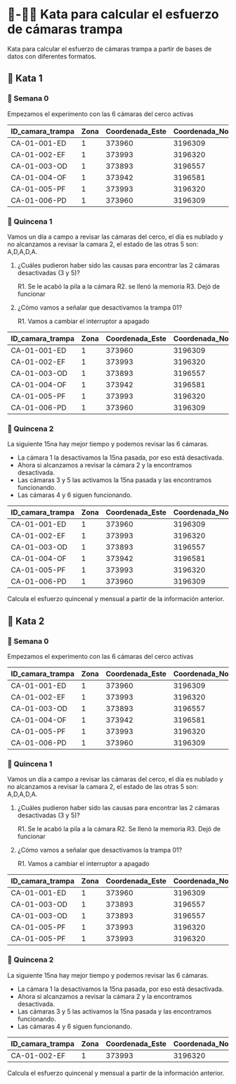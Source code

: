 # 🥋-📸🐱 Kata para calcular el esfuerzo de cámaras trampa
Kata para calcular el esfuerzo de cámaras trampa a partir de bases de datos con diferentes formatos.

## 🥋 Kata 1
### 📆 Semana 0
Empezamos el experimento con las 6 cámaras del cerco activas

| ID_camara_trampa | Zona | Coordenada_Este | Coordenada_Norte | Ubicacion | Revisión | Estado |
|-----|-----|-----|-----|-----|-----|-----|
| CA-01-001-ED | 1 | 373960 | 3196309 | cerco | si | A |
| CA-01-002-EF | 1 | 373993 | 3196320 | cerco | si | A |
| CA-01-003-OD | 1 | 373893 | 3196557 | cerco | si | A |
| CA-01-004-OF | 1 | 373942 | 3196581 | cerco | si | A |
| CA-01-005-PF | 1 | 373993 | 3196320 | cerco | si | A |
| CA-01-006-PD | 1 | 373960 | 3196309 | cerco | si | A |

### 📆 Quincena 1
Vamos un día a campo a revisar las cámaras del cerco, el día es nublado
y no alcanzamos a revisar la camara 2, el estado de las otras 5 son: A,D,A,D,A.
1. ¿Cuáles pudieron haber sido las causas para encontrar las 2 cámaras desactivadas (3 y 5)?
    
    R1. Se le acabó la pila a la cámara
    R2. se llenó la memoria
    R3. Dejó de funcionar

2. ¿Cómo vamos a señalar que desactivamos la trampa 01?

    R1. Vamos a cambiar el interruptor a apagado

| ID_camara_trampa | Zona | Coordenada_Este | Coordenada_Norte | Ubicacion |Revisión |Estado |
|-----|-----|-----|-----|-----|-----|-----|
| CA-01-001-ED | 1 | 373960 | 3196309 | cerco | si | A |
| CA-01-002-EF | 1 | 373993 | 3196320 | cerco | no | NA |
| CA-01-003-OD | 1 | 373893 | 3196557 | cerco | si | D |
| CA-01-004-OF | 1 | 373942 | 3196581 | cerco | si | A |
| CA-01-005-PF | 1 | 373993 | 3196320 | cerco | si | D |
| CA-01-006-PD | 1 | 373960 | 3196309 | cerco | si | A |

### 📆 Quincena 2
La siguiente 15na hay mejor tiempo y podemos revisar las 6 cámaras.
- La cámara 1 la desactivamos la 15na pasada, por eso está desactivada.
- Ahora si alcanzamos a revisar la cámara 2 y la encontramos desactivada.
- Las cámaras 3 y 5 las activamos la 15na pasada y las encontramos funcionando.
- Las cámaras 4 y 6 siguen funcionando.

| ID_camara_trampa | Zona | Coordenada_Este | Coordenada_Norte | Ubicacion |Revisión |Estado |
|-----|-----|-----|-----|-----|-----|-----|
| CA-01-001-ED | 1 | 373960 | 3196309 | cerco | si | D |
| CA-01-002-EF | 1 | 373993 | 3196320 | cerco | si | D |
| CA-01-003-OD | 1 | 373893 | 3196557 | cerco | si | A |
| CA-01-004-OF | 1 | 373942 | 3196581 | cerco | si | A |
| CA-01-005-PF | 1 | 373993 | 3196320 | cerco | si | A |
| CA-01-006-PD | 1 | 373960 | 3196309 | cerco | si | A |

Calcula el esfuerzo quincenal y mensual a partir de la información anterior.

## 🥋 Kata 2

### 📆 Semana 0
Empezamos el experimento con las 6 cámaras del cerco activas

| ID_camara_trampa | Zona | Coordenada_Este | Coordenada_Norte | Ubicacion |Revisión |Estado |
|-----|-----|-----|-----|-----|-----|-----|
| CA-01-001-ED | 1 | 373960 | 3196309 | cerco | si | A |
| CA-01-002-EF | 1 | 373993 | 3196320 | cerco | si | A |
| CA-01-003-OD | 1 | 373893 | 3196557 | cerco | si | A |
| CA-01-004-OF | 1 | 373942 | 3196581 | cerco | si | A |
| CA-01-005-PF | 1 | 373993 | 3196320 | cerco | si | A |
| CA-01-006-PD | 1 | 373960 | 3196309 | cerco | si | A |

### 📆 Quincena 1
Vamos un día a campo a revisar las cámaras del cerco, el día es nublado
y no alcanzamos a revisar la camara 2, el estado de las otras 5 son: A,D,A,D,A.

1. ¿Cuáles pudieron haber sido las causas para encontrar las 2 cámaras desactivadas (3 y 5)?

    R1. Se le acabó la pila a la cámara
    R2. Se llenó la memoria
    R3. Dejó de funcionar

2. ¿Cómo vamos a señalar que desactivamos la trampa 01?

    R1. Vamos a cambiar el interruptor a apagado

| ID_camara_trampa | Zona | Coordenada_Este | Coordenada_Norte | Ubicacion |Revisión |Estado |
|-----|-----|-----|-----|-----|-----|-----|
| CA-01-001-ED | 1 | 373960 | 3196309 | cerco | si | D |
| CA-01-003-OD | 1 | 373893 | 3196557 | cerco | si | D |
| CA-01-003-OD | 1 | 373893 | 3196557 | cerco | si | A |
| CA-01-005-PF | 1 | 373993 | 3196320 | cerco | si | D |
| CA-01-005-PF | 1 | 373993 | 3196320 | cerco | si | A |

### 📆 Quincena 2
La siguiente 15na hay mejor tiempo y podemos revisar las 6 cámaras.

- La cámara 1 la desactivamos la 15na pasada, por eso está desactivada.
- Ahora si alcanzamos a revisar la cámara 2 y la encontramos desactivada.
- Las cámaras 3 y 5 las activamos la 15na pasada y las encontramos funcionando.
- Las cámaras 4 y 6 siguen funcionando.

| ID_camara_trampa | Zona | Coordenada_Este | Coordenada_Norte | Ubicacion |Revisión |Estado |
|-----|-----|-----|-----|-----|-----|-----|
| CA-01-002-EF | 1 | 373993 | 3196320 | cerco | si | D |

Calcula el esfuerzo quincenal y mensual a partir de la información anterior.
